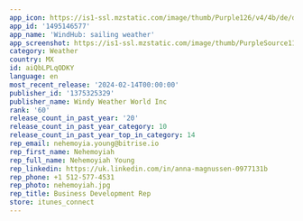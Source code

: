 ```yaml
---
app_icon: https://is1-ssl.mzstatic.com/image/thumb/Purple126/v4/4b/de/d2/4bded2ca-adff-ef70-e15b-7fb50e16e7c7/AppIcon-0-0-1x_U007emarketing-0-7-0-sRGB-85-220.png/1024x1024bb.png
app_id: '1495146577'
app_name: 'WindHub: sailing weather'
app_screenshot: https://is1-ssl.mzstatic.com/image/thumb/PurpleSource116/v4/f4/05/03/f40503f5-3cad-73d5-1770-068be541ff4d/1b4d0496-e994-4a33-b989-e007b1e03b5a_1.png/1284x2778bb.png
category: Weather
country: MX
id: aiQbLPLqODKY
language: en
most_recent_release: '2024-02-14T00:00:00'
publisher_id: '1375325329'
publisher_name: Windy Weather World Inc
rank: '60'
release_count_in_past_year: '20'
release_count_in_past_year_category: 10
release_count_in_past_year_top_in_category: 14
rep_email: nehemoyia.young@bitrise.io
rep_first_name: Nehemoyiah
rep_full_name: Nehemoyiah Young
rep_linkedin: https://uk.linkedin.com/in/anna-magnussen-0977131b
rep_phone: +1 512-577-4531
rep_photo: nehemoyiah.jpg
rep_title: Business Development Rep
store: itunes_connect
---
```

